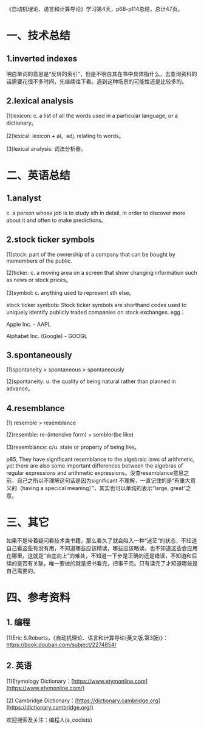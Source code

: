《自动机理论、语言和计算导论》学习第4天，p68-p114总结，总计47页。

# 一、技术总结

## 1.inverted indexes

明白单词的意思是“反转的索引”，但是不明白其在书中具体指什么，去查询资料的话需要花很不多时间，先继续往下看。遇到这种场景的可能性还是比较多的。

## 2.lexical analysis

(1)lexicon: c. a list of all the words used in a particular language, or a dictionary。

(2)lexical: lexicon + al。adj. relating to words。

(3)lexical analysis: 词法分析器。

# 二、英语总结

## 1.analyst

c. a person whose job is to study sth in detail, in order to discover more about it and often to make predictions。

## 2.stock ticker symbols

(1)stock: part of the ownership of a company that can be bought by memembers of the public.

(2)ticker: c. a moving area on a screen that show changing information such as news or stock prices。

(3)symbol: c. anything used to represent sth else。

stock ticker symbols: Stock ticker symbols are shorthand codes used to uniquely identify publicly traded companies on stock exchanges. egg：

Apple Inc. - AAPL

Alphabet Inc. (Google) - GOOGL

## 3.spontaneously

(1)spontaneity > spontaneous > spontaneously

(2)spontaneity: u. the quality of being natural rather than planned in advance。

## 4.resemblance

(1) resemble > resemblance

(2)resemble: re-(intensive form) + sembler(be like)

(3)resemblance: c/u. state or property of being like。

p85, They have significant resemblance to the algebraic laws of arithmetic, yet there are also some important differences between the algebras of regular expressions and arithmetic expressions。没查resemblance意思之前，自己之所以不理解这句话是因为significant 不理解，一直记住的是“有重大意义的（having a specical meaning）”，其实也可以单纯的表示“large, great”之意。

# 三、其它

如果不是带着疑问看技术类书籍，那么看久了就会陷入一种“迷茫”的状态，不知道自己看这些有没有用，不知道哪些应该精读，哪些应该略读，也不知道这些会应用在哪里。这就是“自底向上”的难处，不知道一下步是正确的还是错误，不知道和后续的是否有关联，唯一要做的就是把书看完，把事干完。只有读完了才知道哪些是自己需要的。

# 四、参考资料

## 1. 编程

(1)Eric S.Roberts，《自动机理论、语言和计算导论(英文版.第3版)》：https://book.douban.com/subject/2274854/

## 2. 英语

(1)Etymology Dictionary：[https://www.etymonline.com](https://www.etymonline.com/)

(2) Cambridge  Dictionary：[https://dictionary.cambridge.org](https://dictionary.cambridge.org/)


欢迎搜索及关注：编程人(a_codists)